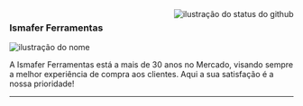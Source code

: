 <img align='right' src="https://github-readme-stats.vercel.app/api?username=iuricode&show_icons=true&title_color=FFC100&text_color=fff&icon_color=783c00&bg_color=121113&cache_seconds=2300" alt="ilustração do status do github">

### Ismafer Ferramentas

<img src="https://img.shields.io/static/v1?label=Overview&message=Ismafer&color=121113&style=for-the-badge&logo=GitHub" alt="ilustração do nome">

<p> A Ismafer Ferramentas está a mais de 30 anos no Mercado, visando sempre a melhor experiência de compra aos clientes. Aqui a sua satisfação é a nossa prioridade!</p>

<hr>

